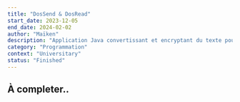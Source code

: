 ```yaml
---
title: "DosSend & DosRead"
start_date: 2023-12-05
end_date: 2024-02-02
author: "Maïken"
description: "Application Java convertissant et encryptant du texte pour le transmettre sous forme de signal sonore et pouvant le decrypter."
category: "Programmation"
context: "Universitary"
status: "Finished"
---
```


## À completer..